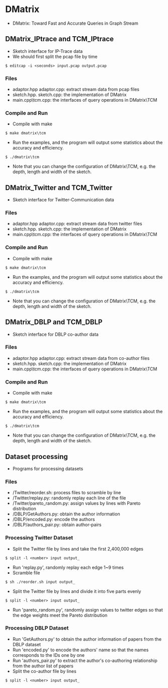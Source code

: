 # DMatrix
- DMatrix: Toward Fast and Accurate Queries in Graph Stream

## DMatrix_IPtrace and TCM_IPtrace
- Sketch interface for IP-Trace data
- We should first split the pcap file by time
```
$ editcap -i <seconds> input.pcap output.pcap
```

### Files
- adaptor.hpp adaptor.cpp: extract stream data from pcap files
- sketch.hpp. sketch.cpp: the implementation of DMatrix
- main.cpp\tcm.cpp: the interfaces of query operations in DMatrix\TCM

### Compile and Run
- Compile with make
```
$ make dmatrix\tcm
```
- Run the examples, and the program will output some statistics about the accuracy and efficiency. 
```
$ ./dmatrix\tcm
```
- Note that you can change the configuration of DMatrix\TCM, e.g. the depth, length and width of the sketch.


## DMatrix_Twitter and TCM_Twitter
- Sketch interface for Twitter-Communication data

### Files
- adaptor.hpp adaptor.cpp: extract stream data from twitter files
- sketch.hpp. sketch.cpp: the implementation of DMatrix
- main.cpp\tcm.cpp: the interfaces of query operations in DMatrix\TCM

### Compile and Run
- Compile with make
```
$ make dmatrix\tcm
```
- Run the examples, and the program will output some statistics about the accuracy and efficiency. 
```
$ ./dmatrix\tcm
```
- Note that you can change the configuration of DMatrix\TCM, e.g. the depth, length and width of the sketch.


## DMatrix_DBLP and TCM_DBLP
- Sketch interface for DBLP co-author data

### Files
- adaptor.hpp adaptor.cpp: extract stream data from co-author files
- sketch.hpp. sketch.cpp: the implementation of DMatrix
- main.cpp\tcm.cpp: the interfaces of query operations in DMatrix\TCM

### Compile and Run
- Compile with make
```
$ make dmatrix\tcm
```
- Run the examples, and the program will output some statistics about the accuracy and efficiency. 
```
$ ./dmatrix\tcm
```
- Note that you can change the configuration of DMatrix\TCM, e.g. the depth, length and width of the sketch.


## Dataset processing
- Programs for processing datasets

### Files
- /Twitter/reorder.sh: process files to scramble by line
- /Twitter/replay.py: randomly replay each line of the file
- /Twitter/pareto_random.py: assign values by lines with Pareto distribution
- /DBLP/GetAuthors.py: obtain the author information
- /DBLP/encoded.py: encode the authors
- /DBLP/authors_pair.py: obtain author-pairs

### Processing Twitter Dataset
- Split the Twitter file by lines and take the first 2,400,000 edges
```
$ split -l <number> input output_
```
- Run 'replay.py', randomly replay each edge 1~9 times
- Scramble file
```
$ sh ./reorder.sh input output_
```
- Split the Twitter file by lines and divide it into five parts evenly
```
$ split -l <number> input output_
```
- Run 'pareto_random.py', randomly assign values to twitter edges so that the edge weights meet the Pareto distribution

### Processing DBLP Dataset
- Run 'GetAuthors.py' to obtain the author information of papers from the DBLP dataset
- Run 'encoded.py' to encode the authors' name so that the names corresponds to the IDs one by one
- Run 'authors_pair.py' to extract the author's co-authoring relationship from the author list of papers
- Split the co-author file by lines
```
$ split -l <number> input output_
```
